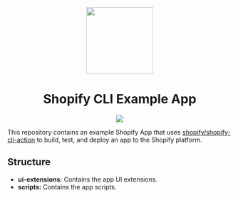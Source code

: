 <div align="center">
  <img src="assets/logo.png" width="150"/>
  <h1>Shopify CLI Example App</h1>

  <a href="https://github.com/Shopify/shopify-cli-example-app/actions/workflows/app.yml"><img src="https://github.com/Shopify/shopify-cli-example-app/actions/workflows/app.yml/badge.svg"/></a>
</div>

This repository contains an example Shopify App that uses [shopify/shopify-cli-action](https://github.com/Shopify/shopify-cli-action) to build, test, and deploy an app to the Shopify platform.

## Structure

- **ui-extensions:** Contains the app UI extensions.
- **scripts:** Contains the app scripts.